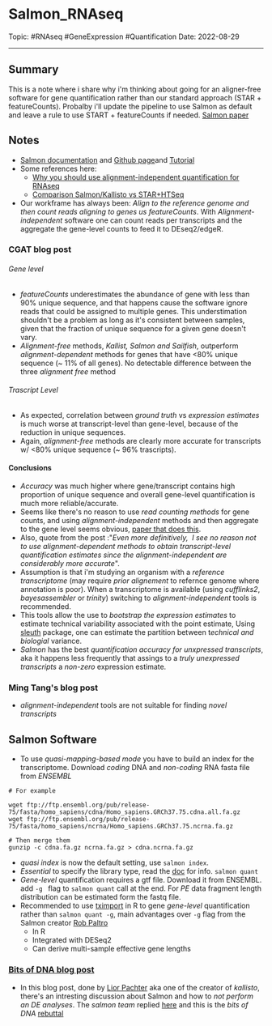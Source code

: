 
# Salmon_RNAseq
Topic: #RNAseq #GeneExpression #Quantification
Date: 2022-08-29

---

## Summary
This is a note where i share why i'm thinking about going for an aligner-free software for gene quantification rather than our standard approach (STAR + featureCounts). Probalby i'll update the pipeline to use Salmon as default and leave a rule to use START + featureCounts if needed.
[Salmon paper](https://www.nature.com/articles/nmeth.4197)

## Notes
- [Salmon documentation](https://salmon.readthedocs.io/en/latest/) and [Github page](https://github.com/COMBINE-lab/salmon)and [Tutorial](https://combine-lab.github.io/salmon/getting_started/)
- Some references here:
	- [Why you should use alignment-independent quantification for RNAseq](https://cgatoxford.wordpress.com/2016/08/17/why-you-should-stop-using-featurecounts-htseq-or-cufflinks2-and-start-using-kallisto-salmon-or-sailfish/)
	- [Comparison Salmon/Kallisto vs STAR+HTSeq](https://crazyhottommy.blogspot.com/2016/07/comparing-salmon-kalliso-and-star-htseq.html)
- Our workframe has always been: *Align to the reference genome and then count reads aligning  to genes us featureCounts*. With *Alignment-independent* software one can count reads per transcripts and the aggregate the gene-level counts to feed it to DEseq2/edgeR.

### CGAT blog post
###### Gene level
- *featureCounts* underestimates the abundance of gene with less than 90% unique sequence, and that happens cause the software ignore reads that could be assigned to multiple genes. This understimation shouldn't be a problem as long as it's consistent between samples, given that the fraction of unique sequence for a given gene doesn't vary.
- *Alignment-free* methods, *Kallist, Salmon and Sailfish*, outperform *alignment-dependent* methods for genes that have <80% unique sequence (~ 11% of all genes).  No detectable difference between the three *alignment free* method

###### Trascript Level
- As expected, correlation between *ground truth* vs *expression estimates* is much worse at transcript-level than gene-level, because of the reduction in unique sequences.
- Again, *alignment-free* methods are clearly more accurate for transcripts w/ <80% unique sequence (~ 96% trascripts).

#### Conclusions
- *Accuracy* was much higher where gene/transcript contains high proportion of unique sequence and overall gene-level quantification is much more reliable/accurate.
- Seems like there's no reason to use *read counting methods* for gene counts, and using *alignment-independent* methods and then aggregate to the gene level seems obvious, [paper that does this](https://f1000research.com/articles/4-1521).
- Also, quote from the post :"*Even more definitively,  I see no reason not to use alignment-dependent methods to obtain transcript-level quantification estimates since the alignment-independent are considerably more accurate*". 
- Assumption is that i'm studying an organism with a *reference transcriptome* (may require *prior alignement* to refernce genome where annotation is poor). When a transcriptome is available (using *cufflinks2*, *bayesassembler* or *trinity*) switching to *alignment-independent* tools is recommended.
- This tools allow the use to *bootstrap the expression estimates* to estimate technical variability associated with the point estimate, Using [sleuth](https://github.com/pachterlab/sleuth) package, one can estimate the partition between t*echnical and biologial* variance.
- *Salmon* has the best *quantification accuracy for unxpressed transcripts*, aka it happens less frequently that assings to a *truly unexpressed transcripts* a *non-zero* expression estimate. 

### Ming Tang's blog post
- *alignment-independent* tools are not suitable for finding *novel transcripts*

## Salmon Software
- To use *quasi-mapping-based mode* you have to build an index for the transcriptome. Download *coding* DNA and *non-coding* RNA fasta file from *ENSEMBL* 
```
# For example

wget ftp://ftp.ensembl.org/pub/release-75/fasta/homo_sapiens/cdna/Homo_sapiens.GRCh37.75.cdna.all.fa.gz
wget ftp://ftp.ensembl.org/pub/release-75/fasta/homo_sapiens/ncrna/Homo_sapiens.GRCh37.75.ncrna.fa.gz

# Then merge them 
gunzip -c cdna.fa.gz ncrna.fa.gz > cdna.ncrna.fa.gz
```

- *quasi index* is now the default setting, use `salmon index`.
- *Essential* to specify the library type, read the [doc](https://salmon.readthedocs.io/en/latest/library_type.html#) for info. `salmon quant`
- *Gene-level* quantification requires a gtf file. Download it from ENSEMBL. add `-g ` flag to `salmon quant` call at the end. For *PE* data fragment length distribution can be estimated form the fastq file. 
- Recommended to use [tximport](https://bioconductor.org/packages/release/bioc/html/tximport.html) in R to gene *gene-level* quantification rather than `salmon quant -g`, main advantages over `-g` flag from the Salmon creator [Rob Paltro](9https://twitter.com/nomad421)
	- In R  
	- Integrated with DESeq2  
	- Can derive multi-sample effective gene lengths

### [Bits of DNA blog post](https://liorpachter.wordpress.com/tag/quasi-mapping/)
- In this blog post, done by [Lior Pachter](https://pachterlab.github.io/software.html) aka one of the creator of *kallisto*, there's an intresting discussion about Salmon and how to *not perform an DE analyses*. The *salmon team* replied [here](https://github.com/salmonteam/SalmonBlogResponse/blob/master/SalmonBlogResponse.md) and this is the *bits of DNA* [rebuttal](https://liorpachter.wordpress.com/2017/09/02/a-rebuttal/)

